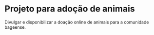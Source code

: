 # Projeto para adoção de animais
Divulgar e disponibilizar a doação online de animais para a comunidade bageense.
